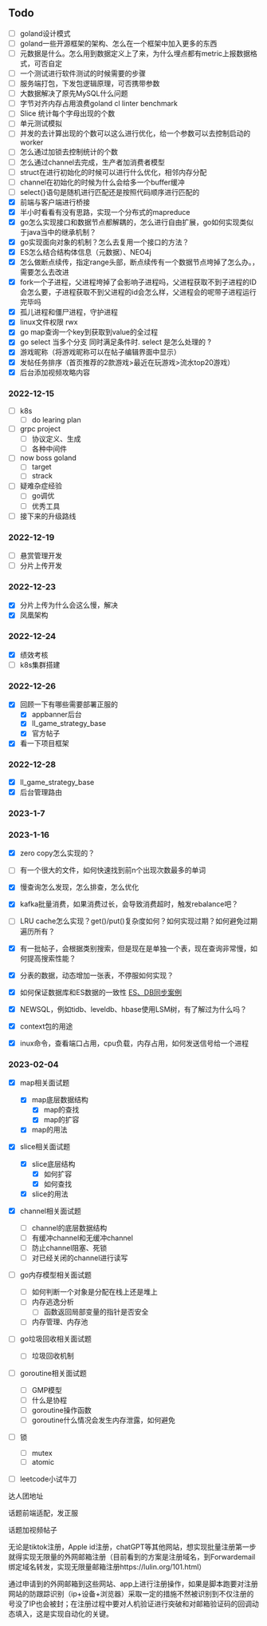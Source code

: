 ## Todo
- [ ] goland设计模式
- [ ] goland一些开源框架的架构、怎么在一个框架中加入更多的东西
- [ ] 元数据是什么。怎么用到数据定义上了来，为什么埋点都有metric上报数据格式，可否自定
- [ ] 一个测试进行软件测试的时候需要的步骤
- [ ] 服务端打包，下发包逻辑原理，可否携带参数
- [ ] 大数据解决了原先MySQL什么问题
- [ ] 字节对齐内存占用浪费goland cl linter benchmark
- [ ] Slice 统计每个字母出现的个数
- [ ] 单元测试模拟
- [ ] 并发的去计算出现的个数可以这么进行优化，给一个参数可以去控制启动的worker
- [ ] 怎么通过加锁去控制统计的个数
- [ ] 怎么通过channel去完成，生产者加消费者模型
- [ ] struct在进行初始化的时候可以进行什么优化，相邻内存分配
- [ ] channel在初始化的时候为什么会给多一个buffer缓冲
- [ ] select{}语句是随机进行匹配还是按照代码顺序进行匹配的		
- [x] 前端与客户端进行桥接
- [x] 半小时看看有没有思路，实现一个分布式的mapreduce
- [x] go怎么实现接口和数据节点都解耦的，怎么进行自由扩展，go如何实现类似于java当中的继承机制？
- [x] go实现面向对象的机制？怎么去复用一个接口的方法？
- [x] ES怎么结合结构体信息（元数据）、NEO4j
- [x] 怎么做断点续传，指定range头部，断点续传有一个数据节点垮掉了怎么办。，需要怎么去改进
- [x] fork一个子进程，父进程垮掉了会影响子进程吗，父进程获取不到子进程的ID会怎么要，子进程获取不到父进程的id会怎么样，父进程会的呢带子进程运行完毕吗
- [x] 孤儿进程和僵尸进程，守护进程
- [x] linux文件权限 rwx
- [x] go map查询一个key到获取到value的全过程
- [x] go select 当多个分支 同时满足条件时. select 是怎么处理的 ?
- [x] 游戏昵称（将游戏昵称可以在帖子编辑界面中显示）
- [x] 发帖任务排序（首页推荐的2款游戏>最近在玩游戏>流水top20游戏）
- [x] 后台添加视频攻略内容

### 2022-12-15
- [ ] k8s
  - [ ] do learing plan
- [ ] grpc project
  - [ ] 协议定义、生成
  - [ ] 各种中间件
- [ ] now boss goland
  - [ ] target
  - [ ] strack
- [ ] 疑难杂症经验
  - [ ] go调优
  - [ ] 优秀工具
- [ ] 接下来的升级路线

### 2022-12-19
- [ ] 悬赏管理开发
- [ ] 分片上传开发

### 2022-12-23 
- [x] 分片上传为什么会这么慢，解决
- [x] 凤凰架构

### 2022-12-24 
- [x] 绩效考核
- [ ] k8s集群搭建

### 2022-12-26 
- [x] 回顾一下有哪些需要部署正服的
  - [x] appbanner后台
  - [x] ll_game_strategy_base
  - [x] 官方帖子
- [x] 看一下项目框架

### 2022-12-28
- [x] ll_game_strategy_base
- [x] 后台管理路由

### 2023-1-7

### 2023-1-16
- [x] zero copy怎么实现的？
- [ ] 有一个很大的文件，如何快速找到前n个出现次数最多的单词
- [x] 慢查询怎么发现，怎么排查，怎么优化
- [x] kafka批量消费，如果消费过长，会导致消费超时，触发rebalance吧？
- [ ] LRU cache怎么实现？get()/put()复杂度如何？如何实现过期？如何避免过期遍历所有？
- [x] 有一批帖子，会根据类别搜索，但是现在是单独一个表，现在查询非常慢，如何提高搜索性能？
- [x] 分表的数据，动态增加一张表，不停服如何实现？
- [x] 如何保证数据库和ES数据的一致性
	[ES、DB同步案例](https://www.modb.pro/db/420079)
- [x] NEWSQL，例如tidb、leveldb、hbase使用LSM树，有了解过为什么吗？
- [x] context包的用途
- [x] inux命令，查看端口占用，cpu负载，内存占用，如何发送信号给一个进程



### 2023-02-04

- [x] map相关面试题
  - [x] map底层数据结构
    - [x] map的查找
    - [x] map的扩容
  - [x] map的用法
- [x] slice相关面试题
  - [x] slice底层结构
    - [x] 如何扩容
    - [x] 如何查找
  - [x] slice的用法
- [x] channel相关面试题
  - [ ] channel的底层数据结构
  - [ ] 有缓冲channel和无缓冲channel
  - [ ] 防止channel阻塞、死锁
  - [ ] 对已经关闭的channel进行读写
- [ ] go内存模型相关面试题
  - [ ] 如何判断一个对象是分配在栈上还是堆上
  - [ ] 内存逃逸分析
    - [ ] 函数返回局部变量的指针是否安全
  - [ ] 内存管理、内存池
- [ ] go垃圾回收相关面试题
  - [ ] 垃圾回收机制
- [ ] goroutine相关面试题
  - [ ] GMP模型
  - [ ] 什么是协程
  - [ ] goroutine操作函数
  - [ ] goroutine什么情况会发生内存泄露，如何避免
- [ ] 锁
  - [ ] mutex
  - [ ] atomic
- [ ] leetcode小试牛刀





达人团地址

话题前端适配，发正服

话题加视频帖子





















无论是tiktok注册，Apple id注册，chatGPT等其他网站，想实现批量注册第一步就得实现无限量的外网邮箱注册（目前看到的方案是注册域名，到Forwardemail绑定域名转发，实现无限量邮箱注册https://lulin.org/101.html）



通过申请到的外网邮箱到这些网站、app上进行注册操作，如果是脚本跑要对注册网站的防跟踪识别（ip+设备+浏览器）采取一定的措施不然被识别到不仅注册的号没了IP也会被封；在注册过程中要对人机验证进行突破和对邮箱验证码的回调动态填入，这是实现自动化的关键。